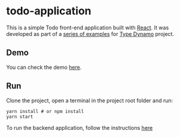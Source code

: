 # todo-application

This is a simple Todo front-end application built with [React](https://reactjs.org/). It was developed as part of a [series of examples](https://github.com/lucasmafra/type-dynamo-examples) for [Type Dynamo](http://github.com/lucasmafra/type-dynamo) project.

## Demo
You can check the demo [here](https://type-dynamo.lucasmafra.io).

## Run
Clone the project, open a terminal in the project root folder and run:
```
yarn install # or npm install
yarn start 
```

To run the backend application, follow the instructions [here](https://github.com/lucasmafra/type-dynamo-examples/tree/master/serverless-todo-application)